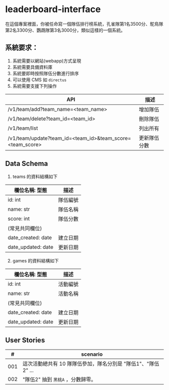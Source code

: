 # leaderboard-interface

在這個專案裡面，你被任命寫一個隊伍排行榜系統，孔雀隊第1名3500分、鴕鳥隊第2名3300分、鸚鵡隊第3名3000分，類似這樣的一個系統。

## 系統要求：
1. 系統需要以網站(webapp)方式呈現
2. 系統需要具備資料庫
3. 系統要即時按照隊伍分數進行排序
4. 可以使用 CMS 如 `directus`
5. 系統需要支援下列操作

|API|描述|
|----|----|
|/v1/team/add?team_name=<team_name>|增加隊伍|
|/v1/team/delete?team_id=<team_id>|刪除隊伍|
|/v1/team/list|列出所有|
|/v1/team/update?team_id=<team_id>&team_score=<team_score>|更新隊伍分數|

## Data Schema

1. teams 的資料結構如下

|欄位名稱: 型態|描述|
|----|----|
|id: int|隊伍編號|
|name: str|隊伍名稱|
|score: int|隊伍分數|
|(常見共同欄位)||
|date_created: date|建立日期|
|date_updated: date|更新日期|

2. games 的資料結構如下

|欄位名稱: 型態|描述|
|----|----|
|id: int|活動編號|
|name: str|活動名稱|
|(常見共同欄位)||
|date_created: date|建立日期|
|date_updated: date|更新日期|

## User Stories
|#|scenario|
|----|----|
|001|這次活動總共有 10 隊隊伍參加，隊名分別是 "隊伍1"、"隊伍2" ...|
|002|"隊伍2" 抽到 `黑桃A` ，分數歸零。|
